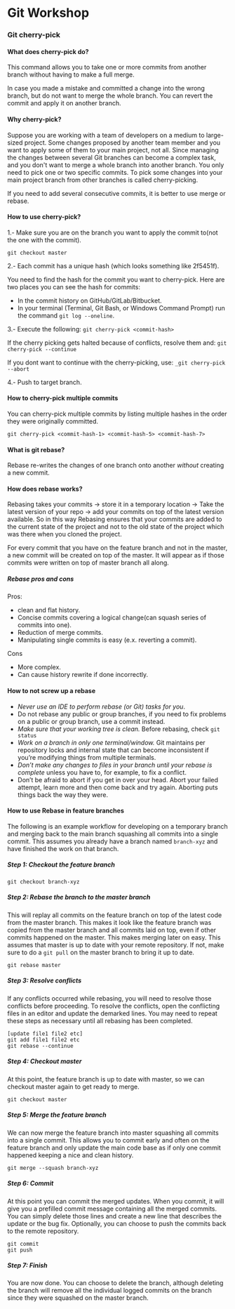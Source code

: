 # Git Workshop 

### Git cherry-pick

#### What does cherry-pick do?
This command allows you to take one or more commits from another branch without having to make a full merge.

In case you made a mistake and committed a change into the wrong branch, but do not want to merge the whole branch. You can revert the commit and apply it on another branch.

#### Why cherry-pick?
Suppose you are working with a team of developers on a medium to large-sized project. Some changes proposed by another team member and you want to apply some of them to your main project, not all. Since managing the changes between several Git branches can become a complex task, and you don't want to merge a whole branch into another branch. You only need to pick one or two specific commits. To pick some changes into your main project branch from other branches is called cherry-picking.

If you need to add several consecutive commits, it is better to use merge or rebase.

#### How to use cherry-pick?
1.- Make sure you are on the branch you want to apply the commit to(not the one with the commit).

```git checkout master```

2.- Each commit has a unique hash (which looks something like 2f5451f).

You need to find the hash for the commit you want to cherry-pick.
Here are two places you can see the hash for commits:

- In the commit history on GitHub/GitLab/Bitbucket.
- In your terminal (Terminal, Git Bash, or Windows Command Prompt) run the command ```git log --oneline```.
 
3.- Execute the following:
```git cherry-pick <commit-hash>```

If the cherry picking gets halted because of conflicts, resolve them and:
```git cherry-pick --continue```

If you dont want to continue with the cherry-picking, use:
```_git cherry-pick --abort```

4.- Push to target branch.

#### How to cherry-pick multiple commits
You can cherry-pick multiple commits by listing multiple hashes in the order they were originally committed.

```git cherry-pick <commit-hash-1> <commit-hash-5> <commit-hash-7>```

#### What is git rebase?
Rebase re-writes the changes of one branch onto another _without_ creating a new commit.

#### How does rebase works?
Rebasing takes your commits -> store it in a temporary location -> Take the latest version of your repo -> add your commits on top of the latest version available. So in this way Rebasing ensures that your commits are added to the current state of the project and not to the old state of the project which was there when you cloned the project.

For every commit that you have on the feature branch and not in the master, a new commit will be created on top of the master. It will appear as if those commits were written on top of master branch all along.

##### Rebase pros and cons
Pros:
- clean and flat history.
- Concise commits covering a logical change(can squash series of commits into one).
- Reduction of merge commits.
- Manipulating single commits is easy (e.x. reverting a commit).

Cons
- More complex.
- Can cause history rewrite if done incorrectly.

#### How to not screw up a rebase
- _Never use an IDE to perform rebase (or Git) tasks for you_.
- Do not rebase any public or group branches, if you need to fix problems on a public or group branch, use a commit instead.
- _Make sure that your working tree is clean._ Before rebasing, check ```git status```
- _Work on a branch in only one terminal/window._ Git maintains per repository locks and internal state that can become inconsistent if you’re modifying things from multiple terminals.
- _Don’t make any changes to files in your branch until your rebase is complete_ unless you have to, for example, to fix a conflict.
- Don’t be afraid to abort if you get in over your head. Abort your failed attempt, learn more and then come back and try again. Aborting puts things back the way they were. 

#### How to use Rebase in feature branches
The following is an example workflow for developing on a temporary branch and merging back to the main branch squashing all commits into a single commit.  This assumes you already have a branch named ``branch-xyz`` and have finished the work on that branch.
##### Step 1: Checkout the feature branch
```
git checkout branch-xyz
```
##### Step 2: Rebase the branch to the master branch
This will replay all commits on the feature branch on top of the latest code from the master branch.  This makes it look like the feature branch was copied from the master branch and all commits laid on top, even if other commits happened on the master.  This makes merging later on easy.  This assumes that master is up to date with your remote repository.  If not, make sure to do a ``git pull`` on the master branch to bring it up to date.
```
git rebase master
```
##### Step 3: Resolve conflicts
If any conflicts occurred while rebasing, you will need to resolve those conflicts before proceeding.  To resolve the conflicts, open the conflicting files in an editor and update the demarked lines.  You  may need to repeat these steps as necessary until all rebasing has been completed.
```
[update file1 file2 etc]
git add file1 file2 etc
git rebase --continue
```
##### Step 4: Checkout master
At this point, the feature branch is up to date with master, so we can checkout master again to get ready to merge.
```
git checkout master
```
##### Step 5: Merge the feature branch
We can now merge the feature branch into master squashing all commits into a single commit.  This allows you to commit early and often on the feature branch and only update the main code base as if only one commit happened keeping a nice and clean history.
```
git merge --squash branch-xyz
```
##### Step 6: Commit
At this point you can commit the merged updates.  When you commit, it will give you a prefilled commit message containing all the merged commits.  You can simply delete those lines and create a new line that describes the update or the bug fix.  Optionally, you can choose to push the commits back to the remote repository.
```
git commit
git push
```
##### Step 7: Finish
You are now done.  You can choose to delete the branch, although deleting the branch will remove all the individual logged commits on the branch since they were squashed on the master branch.


